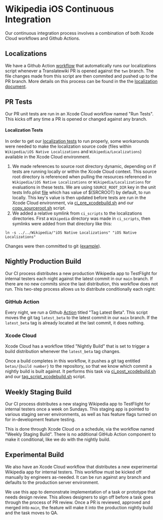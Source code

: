 # Wikipedia iOS Continuous Integration

Our continuous integration process involves a combination of both Xcode Cloud workflows and Github Actions.

## Localizations

We have a Github Action [workflow](../.github/workflows/localization.yml) that automatically runs our localizations script whenever a Translatewiki PR is opened against the `twn` branch. The file changes made from this script are then commited and pushed up to the PR branch. More details on this process can be found in the the [localization document](localization.md).

## PR Tests

Our PR unit tests are run in an Xcode Cloud workflow named "Run Tests". This kicks off any time a PR is opened or changed against any branch.


#### Localization Tests

In order to get our [localization tests](../WikipediaUnitTests/Code/TWNStringsTests.m) to run properly, some workarounds were needed to make the localization source code (files within `Wikipedia/iOS Native Localizations` and `Wikipedia/Localizations`) available in the Xcode Cloud environment.

1. We made references to source root directory dynamic, depending on if tests are running locally or within the Xcode Cloud context. This source root directory is referenced when pulling the resources referenced in `Wikipedia/iOS Native Localizations` or `Wikipedia/Localizations` for evaluations in these tests. We are using `SOURCE_ROOT_DIR` key in the unit tests Info.plist [file](../WikipediaUnitTests/Info.plist) which has value of $(SRCROOT) by default, to run locally. This key's value is then updated before tests are run in the Xcode Cloud environment, via [ci_pre_xcodebuild.sh](../ci_scripts/ci_pre_xcodebuild.sh) and our [copy_sourceroot.sh](../ci_scripts/copy_sourceroot.sh) script.
2. We added a relative symlink from `ci_scripts` to the localizations directories. First a `Wikipedia` directory was made in `ci_scripts`, then symlinks were added from that directory like this:

`ln -s ../../Wikipedia/"iOS Native Localizations" "iOS Native Localizations"`

Changes were then committed to git ([example](https://github.com/wikimedia/wikipedia-ios/pull/4507/commits/86d9f3150c2e5a021910eba0a3e21a96ad0a27e6)). 

## Nightly Production Build

Our CI process distributes a new production Wikipedia app to TestFlight for internal testers each night against the latest commit in our `main` branch. If there are no new commits since the last distribution, this workflow does not run. This two-step process allows us to distribute conditionally each night:

### GitHub Action

Every night, we run a Github [Action](../.github/workflows/tag_latest_beta.yml) titled "Tag Latest Beta". This script moves the git tag `latest_beta` to the latest commit in our `main` branch. If the `latest_beta` tag is already located at the last commit, it does nothing.

### Xcode Cloud

Xcode Cloud has a workflow titled "Nightly Build" that is set to trigger a build distribution whenever the `latest_beta` tag changes.

Once a build completes in this workflow, it pushes a git tag entitled `betas/{build number}` to the repository, so that we know which commit a nightly build is built against. It performs this task via [ci_post_xcodebuild.sh](../.ci_scripts/ci_post-xcodebuild.sh) and our [tag_script_xcodebuild.sh](../.ci_scripts/tag_script_xcodebuild.sh) script.

## Weekly Staging Build

Our CI process distributes a new staging Wikipedia app to TestFlight for internal testers once a week on Sundays. This staging app is pointed to various staging server environments, as well as has feature flags turned on for in-development feature testing.

This is done through Xcode Cloud on a schedule, via the workflow named "Weekly Staging Build". There is no additional GitHub Action component to make it conditional, like we do with the nightly build.

## Experimental Build

We also have an Xcode Cloud workflow that distributes a new experimental Wikipedia app for internal testers. This workflow must be kicked off manually by engineers as-needed. It can be run against any branch and defaults to the production server environment.

We use this app to demonstrate implementation of a task or prototype that needs design review. This allows designers to sign off before a task goes through the process of PR review. Once a PR is reviewed, approved and merged into `main`, the feature will make it into the production nightly build and the task moves to QA.
